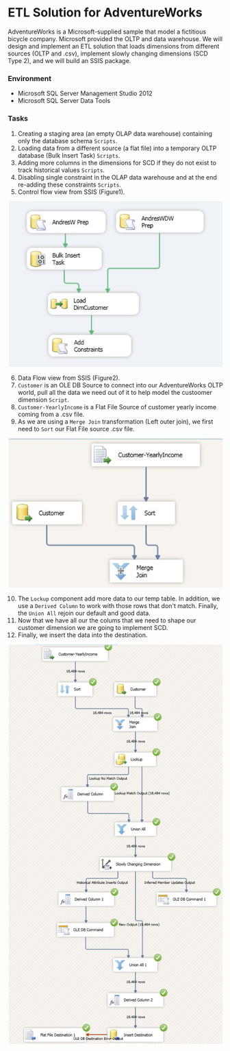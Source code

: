 # ETL Solution for AdventureWorks

AdventureWorks is a Microsoft-supplied sample that model a fictitious bicycle company. Microsoft provided the OLTP and data warehouse. We will design and implement an ETL solution that loads dimensions from different sources (OLTP and .csv), implement slowly changing dimensions (SCD Type 2), and we will build an SSIS package.

### Environment
* Microsoft SQL Server Management Studio 2012
* Microsoft SQL Server Data Tools

### Tasks
1. Creating a staging area (an empty OLAP data warehouse) containing only the database schema `Scripts`.
2. Loading data from a different source (a flat file) into a temporary OLTP database (Bulk Insert Task) `Scripts`.
3. Adding more columns in the dimensions for SCD if they do not exist to track historical values `Scripts`.
4. Disabling single constraint in the OLAP data warehouse and at the end re-adding these constraints `Scripts`.
5. Control flow view from SSIS (Figure1).

<p align="center">
  <img width="500" src="Fig1.jpg">
</p>

6. Data Flow view from SSIS (Figure2).
7. `Customer` is an OLE DB Source to connect into our AdventureWorks OLTP world, pull all the data we need out of it to help model the custoomer dimension `Script`.
8. `Customer-YearlyIncome` is a Flat File Source of customer yearly income coming from a .csv file.
9. As we are using a `Merge Join` transformation (Left outer join), we first need to `Sort` our Flat File source .csv file. 

<p align="center">
  <img width="500" src="Fig3.jpg">
</p>

10. The `Lockup` component add more data to our temp table. In addition, we use a `Derived Column` to work with those rows that don't match. Finally, the `Union All` rejoin our default and good data. 
11. Now that we have all our the colums that we need to shape our customer dimension we are going to implement SCD.
12. Finally, we insert the data into the destination.

<p align="center">
  <img width="500" src="Fig2.jpg">
</p>
